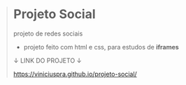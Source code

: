 > # Projeto Social
>
> projeto de redes sociais
> 
> * projeto feito com html e css, para estudos de **iframes**
>
> ↓ LINK DO PROJETO ↓
>
> https://viniciuspra.github.io/projeto-social/
